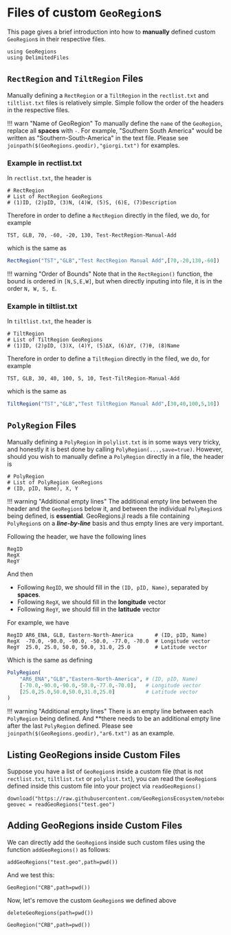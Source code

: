 # Files of custom `GeoRegion`s

This page gives a brief introduction into how to **manually** defined custom `GeoRegion`s in their respective files.

```@example files
using GeoRegions
using DelimitedFiles
```

## `RectRegion` and `TiltRegion` Files

Manually defining a `RectRegion` or a `TiltRegion` in the `rectlist.txt` and `tiltlist.txt` files is relatively simple. Simple follow the order of the headers in the respective files.

!!! warn "Name of GeoRegion"
    To manually define the `name` of the `GeoRegion`, replace all **spaces** with `-`. For example, "Southern South America" would be written as "Southern-South-America" in the text file. Please see `joinpath($(GeoRegions.geodir),"giorgi.txt")` for examples.

### Example in rectlist.txt

In `rectlist.txt`, the header is

```
# RectRegion
# List of RectRegion GeoRegions
# (1)ID, (2)pID, (3)N, (4)W, (5)S, (6)E, (7)Description
```

Therefore in order to define a `RectRegion` directly in the filed, we do, for example

```
TST, GLB, 70, -60, -20, 130, Test-RectRegion-Manual-Add
```

which is the same as

```julia
RectRegion("TST","GLB","Test RectRegion Manual Add",[70,-20,130,-60])
```

!!! warning "Order of Bounds"
    Note that in the `RectRegion()` function, the bound is ordered in `[N,S,E,W]`, but when directly inputing into file, it is in the order `N, W, S, E`.

### Example in tiltlist.txt

In `tiltlist.txt`, the header is

```
# TiltRegion
# List of TiltRegion GeoRegions
# (1)ID, (2)pID, (3)X, (4)Y, (5)ΔX, (6)ΔY, (7)θ, (8)Name
```

Therefore in order to define a `TiltRegion` directly in the filed, we do, for example

```
TST, GLB, 30, 40, 100, 5, 10, Test-TiltRegion-Manual-Add
```

which is the same as

```julia
TiltRegion("TST","GLB","Test TiltRegion Manual Add",[30,40,100,5,10])
```

## `PolyRegion` Files

Manually defining a `PolyRegion` in `polylist.txt` is in some ways very tricky, and honestly it is best done by calling `PolyRegion(...,save=true)`. However, should you wish to manually define a `PolyRegion` directly in a file, the header is

```
# PolyRegion
# List of PolyRegion GeoRegions
# (ID, pID, Name), X, Y

```

!!! warning "Additional empty lines"
    The additional empty line between the header and the `GeoRegion`s below it, and between the individual `PolyRegion`s being defined, is **essential**. GeoRegions.jl reads a file containing `PolyRegion`s on a **_line-by-line_** basis and thus empty lines are very important.


Following the header, we have the following lines

```
RegID 
RegX  
RegY  
```

And then
* Following `RegID`, we should fill in the `(ID, pID, Name)`, separated by **spaces**.
* Following `RegX`, we should fill in the **longitude** vector
* Following `RegY`, we should fill in the **latitude** vector

For example, we have
```
RegID AR6_ENA, GLB, Eastern-North-America       # (ID, pID, Name)
RegX  -70.0, -90.0, -90.0, -50.0, -77.0, -70.0  # Longitude vector
RegY  25.0, 25.0, 50.0, 50.0, 31.0, 25.0        # Latitude vector
```

Which is the same as defining

```julia
PolyRegion(
    "AR6_ENA","GLB","Eastern-North-America", # (ID, pID, Name)
    [-70.0,-90.0,-90.0,-50.0,-77.0,-70.0],   # Longitude vector
    [25.0,25.0,50.0,50.0,31.0,25.0]          # Latitude vector
)
```

!!! warning "Additional empty lines"
    There is an empty line between each `PolyRegion` being defined. And **there needs to be an additional empty line after the last `PolyRegion` defined. Please see `joinpath($(GeoRegions.geodir),"ar6.txt")` as an example.

## Listing GeoRegions inside Custom Files

Suppose you have a list of `GeoRegion`s inside a custom file (that is not `rectlist.txt`, `tiltlist.txt` or `polylist.txt`), you can read the `GeoRegion`s defined inside this custom file into your project via `readGeoRegions()`

```@example files
download("https://raw.githubusercontent.com/GeoRegionsEcosystem/notebooks/refs/heads/main/files/customrect.txt","test.geo")
geovec = readGeoRegions("test.geo")
```

## Adding GeoRegions inside Custom Files

We can directly add the `GeoRegion`s inside such custom files using the function `addGeoRegions()` as follows:

```@example files
addGeoRegions("test.geo",path=pwd())
```

And we test this:

```@example files
GeoRegion("CRB",path=pwd())
```

Now, let's remove the custom `GeoRegion`s we defined above

```@example files
deleteGeoRegions(path=pwd())
```

```@repl files
GeoRegion("CRB",path=pwd())
```